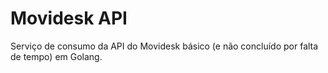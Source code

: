 # Movidesk API
Serviço de consumo da API do Movidesk básico (e não concluído por falta de tempo) em Golang.
